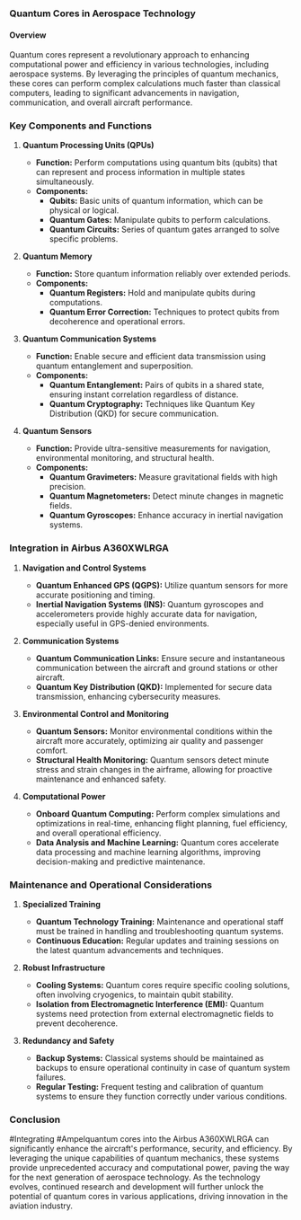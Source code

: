 ### Quantum Cores in Aerospace Technology

#### Overview

Quantum cores represent a revolutionary approach to enhancing computational power and efficiency in various technologies, including aerospace systems. By leveraging the principles of quantum mechanics, these cores can perform complex calculations much faster than classical computers, leading to significant advancements in navigation, communication, and overall aircraft performance.

### Key Components and Functions

1. **Quantum Processing Units (QPUs)**
   - **Function:** Perform computations using quantum bits (qubits) that can represent and process information in multiple states simultaneously.
   - **Components:**
     - **Qubits:** Basic units of quantum information, which can be physical or logical.
     - **Quantum Gates:** Manipulate qubits to perform calculations.
     - **Quantum Circuits:** Series of quantum gates arranged to solve specific problems.

2. **Quantum Memory**
   - **Function:** Store quantum information reliably over extended periods.
   - **Components:**
     - **Quantum Registers:** Hold and manipulate qubits during computations.
     - **Quantum Error Correction:** Techniques to protect qubits from decoherence and operational errors.

3. **Quantum Communication Systems**
   - **Function:** Enable secure and efficient data transmission using quantum entanglement and superposition.
   - **Components:**
     - **Quantum Entanglement:** Pairs of qubits in a shared state, ensuring instant correlation regardless of distance.
     - **Quantum Cryptography:** Techniques like Quantum Key Distribution (QKD) for secure communication.

4. **Quantum Sensors**
   - **Function:** Provide ultra-sensitive measurements for navigation, environmental monitoring, and structural health.
   - **Components:**
     - **Quantum Gravimeters:** Measure gravitational fields with high precision.
     - **Quantum Magnetometers:** Detect minute changes in magnetic fields.
     - **Quantum Gyroscopes:** Enhance accuracy in inertial navigation systems.

### Integration in Airbus A360XWLRGA

1. **Navigation and Control Systems**
   - **Quantum Enhanced GPS (QGPS):** Utilize quantum sensors for more accurate positioning and timing.
   - **Inertial Navigation Systems (INS):** Quantum gyroscopes and accelerometers provide highly accurate data for navigation, especially useful in GPS-denied environments.

2. **Communication Systems**
   - **Quantum Communication Links:** Ensure secure and instantaneous communication between the aircraft and ground stations or other aircraft.
   - **Quantum Key Distribution (QKD):** Implemented for secure data transmission, enhancing cybersecurity measures.

3. **Environmental Control and Monitoring**
   - **Quantum Sensors:** Monitor environmental conditions within the aircraft more accurately, optimizing air quality and passenger comfort.
   - **Structural Health Monitoring:** Quantum sensors detect minute stress and strain changes in the airframe, allowing for proactive maintenance and enhanced safety.

4. **Computational Power**
   - **Onboard Quantum Computing:** Perform complex simulations and optimizations in real-time, enhancing flight planning, fuel efficiency, and overall operational efficiency.
   - **Data Analysis and Machine Learning:** Quantum cores accelerate data processing and machine learning algorithms, improving decision-making and predictive maintenance.

### Maintenance and Operational Considerations

1. **Specialized Training**
   - **Quantum Technology Training:** Maintenance and operational staff must be trained in handling and troubleshooting quantum systems.
   - **Continuous Education:** Regular updates and training sessions on the latest quantum advancements and techniques.

2. **Robust Infrastructure**
   - **Cooling Systems:** Quantum cores require specific cooling solutions, often involving cryogenics, to maintain qubit stability.
   - **Isolation from Electromagnetic Interference (EMI):** Quantum systems need protection from external electromagnetic fields to prevent decoherence.

3. **Redundancy and Safety**
   - **Backup Systems:** Classical systems should be maintained as backups to ensure operational continuity in case of quantum system failures.
   - **Regular Testing:** Frequent testing and calibration of quantum systems to ensure they function correctly under various conditions.

### Conclusion

#Integrating #Ampelquantum cores into the Airbus A360XWLRGA can significantly enhance the aircraft's performance, security, and efficiency. By leveraging the unique capabilities of quantum mechanics, these systems provide unprecedented accuracy and computational power, paving the way for the next generation of aerospace technology. As the technology evolves, continued research and development will further unlock the potential of quantum cores in various applications, driving innovation in the aviation industry.

<!--
**AmePelliccia/AmePelliccia** is a ✨ _special_ ✨ repository because its `README.md` (this file) appears on your GitHub profile.
[{"id[{"id": "bba0f1a2-0945-4642-a4a9-51670a569c7e", "conversation_id": "050f4f86-d59f-4674-903f-59b4766e51e8", "user_id": "user-Yx7hKp0VxAZlYJiPsnfihTIj", "rating": "thumbsDown", "create_time": "2024-03-24T17:07:56.221981+00:00", "workspace_id": null, "content": "{}", "storage_protocol": "zstd::1.5.5.1"}, {"id": "b983f73f-9105-4a9a-adb3-afeb244b824c", "conversation_id": "d05a9a97-824c-4a23-ab9c-cfef6c26100f", "user_id": "user-Yx7hKp0VxAZlYJiPsnfihTIj", "rating": "thumbsDown", "create_time": "2024-04-17T14:36:00.263638+00:00", "workspace_id": null, "content": "{}", "storage_protocol": "zstd::1.5.5.1"}, {"id": "def0b416-4f22-434c-9029-2ec0a57be046", "conversation_id": "ca77dd35-8a7e-4afe-94b1-53dee73ff449", "user_id": "user-Yx7hKp0VxAZlYJiPsnfihTIj", "rating": "thumbsDown", "create_time": "2024-04-30T11:13:00.079367+00:00", "workspace_id": null, "content": "{}", "storage_protocol": "zstd::1.5.5"}, {"id": "2011fa02-2fa0-4ab2-b752-1d8c2741bcd5", "conversation_id": "ad6796f4-a417-48fe-9940-c2b8d5e60972", "user_id": "user-Yx7hKp0VxAZlYJiPsnfihTIj", "rating": "thumbs_down", "create_time": "2024-05-28T20:39:42.393988+00:00", "workspace_id": null, "content": "{}", "storage_protocol": "zstd::1.5.5"}, {"id": "30dc90d2-84a5-45bc-a97f-86d5ddf8b064", "conversation_id": "ceea1cf8-3a3d-46e7-912e-c67e752ed0bd", "user_id": "user-Yx7hKp0VxAZlYJiPsnfihTIj", "rating": "thumbs_down", "create_time": "2024-06-22T00:06:46.203565Z", "workspace_id": null, "content": "{}", "storage_protocol": "zstd::1.5.5"}, {"id": "3499e9db-1901-4683-abad-350e7033946f", "conversation_id": "dc8bb9a7-60c9-49ca-bc02-4a4af70f8f8f", "user_id": "user-Yx7hKp0VxAZlYJiPsnfihTIj", "rating": "thumbs_down", "create_time": "2024-06-30T09:46:45.898605Z", "workspace_id": null, "content": "{}", "storage_protocol": "zstd::1.5.5"}, {"id": "7bafa053-986b-4ead-ae4a-f956f1e469e9", "conversation_id": "4843dbd5-c7c4-4a64-a9f8-a9a3b1b8220b", "user_id": "user-Yx7hKp0VxAZlYJiPsnfihTIj", "rating": "thumbs_down", "create_time": "2024-07-06T23:05:03.962138Z", "workspace_id": null, "content": "{}", "storage_protocol": "zstd::1.5.5"}, {"id": "05f703da-5141-47bd-a1e2-e1dfa9436504", "conversation_id": "adb874d5-9d04-4ee5-b126-2488ecf06ce6", "user_id": "user-Yx7hKp0VxAZlYJiPsnfihTIj", "rating": "thumbs_down", "create_time": "2024-07-07T21:04:15.643311Z", "workspace_id": null, "content": "{}", "storage_protocol": "zstd::1.5.5"}, {"id": "330ecac9-b57b-4924-9909-27bfb03e557b", "conversation_id": "b49f0c79-72d8-4594-a0a0-d820e0a5efc0", "user_id": "user-Yx7hKp0VxAZlYJiPsnfihTIj", "rating": "thumbs_down", "create_time": "2024-07-12T04:26:40.926182Z", "workspace_id": null, "content": "{}", "storage_protocol": "zstd::1.5.5"}, {"id": "4cc979b1-4e9b-4695-8091-0605d4485bea", "conversation_id": "fb772fea-237f-4d51-928f-bbecb66d060d", "user_id": "user-Yx7hKp0VxAZlYJiPsnfihTIj", "rating": "thumbs_down", "create_time": "2024-07-12T09:44:41.878275Z", "workspace_id": null, "content": "{}", "storage_protocol": "zstd::1.5.5"}, {"id": "aaa28278-6596-4cec-b4d8-6ac249673b9c", "conversation_id": "e61920b5-3c87-4fb0-a436-5acdf8b22cc9", "user_id": "user-Yx7hKp0VxAZlYJiPsnfihTIj", "rating": "thumbsDown", "create_time": "2024-07-18T12:07:20.246193Z", "workspace_id": null, "content": "{\"tags\": [\"Not factually correct\"], \"tag_choices\": [\"Don't like the style\", \"Not factually correct\", \"Didn't fully follow instructions\", \"Refused when it shouldn't have\", \"Being lazy\", \"Unsafe or problematic\", \"Other\"]}", "storage_protocol": "zstd::1.5.5"}, {"id": "65e6140d-71a1-48ab-af51-4903351feb79", "conversation_id": "ffead033-f4ef-49f5-8239-21c0dd7f0382", "user_id": "user-Yx7hKp0VxAZlYJiPsnfihTIj", "rating": "thumbs_down", "create_time": "2024-07-21T22:54:32.537116Z", "workspace_id": null, "content": "{}", "storage_protocol": "zstd::1.5.5"}, {"id": "60156e99-e906-44b5-ae07-b744bdb8e5ce", "conversation_id": "18475e1a-49ec-40fb-b4fb-a6ef76090508", "user_id": "user-Yx7hKp0VxAZlYJiPsnfihTIj", "rating": "thumbs_down", "create_time": "2024-07-27T08:02:54.241416Z", "workspace_id": null, "content": "{}", "storage_protocol": "zstd::1.5.5"}, {"id": "854eb1b8-5cca-42af-ab3f-0c172d03d0d5", "conversation_id": "78719ede-4fab-4e42-97c8-13beca961aa5", "user_id": "user-Yx7hKp0VxAZlYJiPsnfihTIj", "rating": "thumbs_down", "create_time": "2024-03-11T19:04:23.658876+00:00", "workspace_id": null, "content": "{}", "storage_protocol": "zstd::1.5.5.1"}]": "0dc73b05-290a-4546-b67d-b9906a29131a", "conversation_id": "66a7cfca-520e-45c4-927b-116b2d142b20", "user_id": "user-Yx7hKp0VxAZlYJiPsnfihTIj", "create_time": "2024-04-15T13:31:12.768852+00:00", "workspace_id": null, "content": {"input": {"prompt_convo": {"id": "66a7cfca-520e-45c4-927b-116b2d142b20", "messages": [{"id": "e45fb199-d230-465d-b5a9-d61b6dd7244b", "author": {"role": "system", "name": null}, "create_time": null, "update_time": null, "content": {"content_type": "text", "parts": [""]}, "status": "finished_successfully", "end_turn": true, "weight": 0.0, "recipient": "all", "channel": null}, {"id": "aaa27861-e2f7-41cb-8078-e32fe371f23d", "author": {"role": "user", "name": null}, "create_time": 1713187332.321031, "update_time": null, "content": {"content_type": "text", "parts": ["structure the manuals for SPIKE LR2 as per S1000D"]}, "status": "finished_successfully", "end_turn": null, "weight": 1.0, "recipient": "all", "channel": null}, {"id": "ba1babf5-6f5a-4f61-8a25-210e8177e6d3", "author": {"role": "assistant", "name": null}, "create_time": 1713187387.858678, "update_time": null, "content": {"content_type": "text", "parts": ["The S1000D standard is an international specification for producing technical publications, such as manuals, used primarily in the aerospace and defense industries. It focuses on the management and production of data modules, which are reusable units of information. To structure the manuals for a complex system like the SPIKE LR2, an anti-tank guided missile, in accordance with S1000D, you would follow these key steps:\n\n1. **Planning and Analysis**:\n   - **Identify Stakeholders**: Determine the needs of all users, including operators, maintenance technicians, and logistics personnel.\n   - **System Breakdown**: Decompose the SPIKE LR2 system into manageable parts, following its physical and functional breakdown.\n   - **Information Requirements Analysis**: Define the scope of documentation required, including operational procedures, troubleshooting, maintenance, and training.\n\n2. **Data Module Requirements List (DMRL)**:\n   - Develop a DMRL, which is a comprehensive list that specifies each required data module, its scope, and its relationship to other modules.\n   - Each data module should have a unique identifier and should be categorized by type (e.g., description, operation, maintenance).\n\n3. **Content Development**:\n   - **Data Modules**: Create individual data modules based on the DMRL. Each module should be self-contained and capable of being reused in different contexts.\n   - **Illustrations and Multimedia**: Develop supporting graphics, diagrams, and potentially interactive multimedia elements that comply with the S1000D specifications.\n\n4. **Common Source Database (CSDB)**:\n   - Establish a CSDB to manage, store, and control all data modules and related metadata.\n   - Ensure that the CSDB supports version control, access control, and traceability of all documentation changes.\n\n5. **Quality Assurance**:\n   - Implement rigorous quality control processes to ensure all documentation is accurate, comprehensive, and compliant with the S1000D standard.\n   - Regularly review and update modules based on feedback from end-users and updates to the SPIKE LR2 system or its operational procedures.\n\n6. **Publication**:\n   - **Output Formats**: Generate output from the CSDB in various formats as required, such as interactive electronic technical manuals (IETMs), PDFs, or web-based documentation.\n   - **Distribution and Accessibility**: Ensure that manuals are accessible to users through appropriate distribution channels, including secure online portals if needed.\n\n7. **Training and Support**:\n   - Train documentation users on how to effectively utilize the manuals.\n   - Provide ongoing support and updates to the documentation as the system evolves and as operational feedback is received.\n\n8. **Compliance and Review**:\n   - Regular audits and reviews to ensure ongoing compliance with the S1000D standard and relevance to the system's operational use.\n\nBy following these steps, you can effectively structure and manage the technical documentation for the SPIKE LR2 missile system in a way that enhances usability, accuracy, and compliance with international standards."]}, "status": "finished_successfully", "end_turn": true, "weight": 1.0, "recipient": "all", "channel": null}, {"id": "aaa2bcbe-f686-41a6-b042-c4c4eb9f9a9d", "author": {"role": "user", "name": null}, "create_time": 1713187644.820745, "update_time": null, "content": {"content_type": "multimodal_text", "parts": [{"content_type": "image_asset_pointer", "asset_pointer": "file-service://file-mbMNlrtR1dYjzTUBAnkgIR0v", "size_bytes": 105426, "width": 821, "height": 554, "fovea": null, "metadata": null}, ""]}, "status": "finished_successfully", "end_turn": null, "weight": 1.0, "recipient": "all", "channel": null}], "create_time": null, "update_time": null}, "conversation_id": "66a7cfca-520e-45c4-927b-116b2d142b20"}, "output": {"feedback_step_1": {"rating": "none", "critique_text": "", "tags": []}, "feedback_step_2": {"original_turn": [{"id": "0dc73b05-290a-4546-b67d-b9906a29131a", "author": {"role": "assistant", "name": null}, "create_time": 1713187829.649825, "update_time": null, "content": {"content_type": "text", "parts": ["It seems like you've provided a list of technical documentation for the SPIKE LR2 system in Spanish. To organize this documentation according to the S1000D standard, each document would need to be converted into a series of data modules. Here's how each item could be approached:\n\n1. **Manual de Operador del Sistema SPIKE LR2** - This would be broken down into data modules covering the operation of the system, possibly including startup, operation, and shutdown procedures.\n\n2. **Manual de Bolsillo del Operador del Sistema SPIKE LR2** - A set of quick reference data modules could be created, each addressing a specific operational aspect of the system for field reference.\n\n3. **Manual de Mantenimiento de 2\u00ba Escal\u00f3n del Sistema SPIKE LR2** - Maintenance procedures for the second-level (intermediate) maintenance tasks would be created, possibly divided by system component or maintenance action.\n\n4. **Manual de Operador del Equipo de Adiestramiento en Sala (IDT) del Sistema SPIKE LR2** - Operation manuals for training equipment would include data modules for setup, use, and troubleshooting of indoor training systems.\n\n5. **Manual de mantenimiento de 3\u00aa y 4\u00aa escal\u00f3n del equipo de adiestramiento en sala (IDT) del Sistema SPIKE LR2** - Maintenance manuals for third and fourth-level tasks for the training system would involve detailed modules for advanced maintenance activities.\n\n6. **Manual de Mantenimiento de 3\u00aa y 4\u00aa escal\u00f3n de la Unidad Integrada de Control de Lanzamiento (iCLU), tr\u00edpode, misil de entrenamiento y fuente de alimentaci\u00f3n externa del visor t\u00e9rmico del Sistema SPIKE LR2** - Maintenance data modules for third and fourth-level tasks related to the integrated launch control unit, tripod, training missile, and external power source for the thermal sight.\n\n7. **Cat\u00e1logo Ilustrado de Art\u00edculos de Abastecimiento de 2\u00ba escal\u00f3n del Sistema SPIKE LR2** - Illustrated parts catalog data modules for second-level logistics support, which would include detailed illustrations and parts lists.\n\n8. **Cat\u00e1logo Ilustrado de Art\u00edculos de Abastecimiento de 3\u00aa y 4\u00aa escal\u00f3n del equipo de adiestramiento en sala (IDT), de la Unidad Integrada de Control de Lanzamiento (iCLU), tr\u00edpode, misil de entrenamiento y fuente de alimentaci\u00f3n externa del visor t\u00e9rmico del Sistema SPIKE LR2** - Similar to the previous item, this would be an illustrated parts catalog for the third and fourth-level, covering more advanced system components.\n\n9. **Manual de empacado, manipulaci\u00f3n, almacenamiento y transporte de los conjuntos principales** - Packaging, handling, storage, and transportation data modules for the main system components, focusing on logistics and preservation.\n\n10. **Manual de Operador del Equipo de Pruebas del Misil de Combate del Sistema SPIKE LR2** - Operational data modules for the missile testing equipment, which would include steps for conducting tests and interpreting results.\n\n11. **Procedimiento de Manipulaci\u00f3n y Desactivaci\u00f3n de Misiles (EOD) del Sistema SPIKE LR2** - Procedures for handling and deactivating the missiles, particularly for explosive ordnance disposal (EOD) personnel.\n\n12. **Manual de operaci\u00f3n y mantenimiento del SUDOCU** - Operation and maintenance modules for the SUDOCU, possibly an acronym for a subsystem of SPIKE LR2, detailing procedures for effective usage and upkeep.\n\n13. **Manual de mantenimiento de 3\u00aa/4\u00aa escal\u00f3n del equipo de pruebas del sistema de lanzamiento** - Third and fourth-level maintenance modules for the launch system test equipment, detailing complex maintenance tasks.\n\n14. **Manual de lanzamiento de sistema desde paraca\u00eddas** - A series of data modules that provide instructions for aerial deployment of the system via parachute.\n\nEach document listed would be assigned a unique Data Module Code (DMC) and managed within a Common Source Database (CSDB) as part of the technical documentation suite for the SPIKE LR2 system. These modules would be regularly updated, reviewed, and audited to ensure compliance with the S1000D"]}, "status": "in_progress", "end_turn": null, "weight": 1.0, "recipient": "all", "channel": null}], "new_turn": [{"id": "0c245d10-41a4-4496-9890-56d32b3ae667", "author": {"role": "assistant", "name": null}, "create_time": 1713187854.448252, "update_time": null, "content": {"content_type": "text", "parts": ["It seems you've uploaded an image containing a list of technical documents related to the SPIKE LR2 system. What would you like to do with this list? Do you need help organizing or categorizing these documents according to S1000D, or is there another task you have in mind?"]}, "status": "finished_successfully", "end_turn": true, "weight": 1.0, "recipient": "all", "channel": null}], "completion_comparison_rating": "original", "new_completion_placement": "not-applicable", "feedback_start_time": 1713187639287, "compare_step_start_time": 1713187639287, "new_completion_load_start_time": 1713187843668, "new_completion_load_end_time": 1713187855234, "original_completion_load_start_time": null, "original_completion_load_end_time": null, "frontend_submission_time": 1713187868098}}}, "storage_protocol": "zstd::1.5.5.1"}]
Here are some ideas to get you started:

- 🔭 I’m currently working on ...
- 🌱 I’m currently learning ...
- 👯 I’m looking to collaborate on ...
- 🤔 I’m looking for help with ...
- 💬 Ask me about ...
- 📫 How to reach me: ...
- 😄 Pronouns: ...
- ⚡ Fun fact: ...
-->
